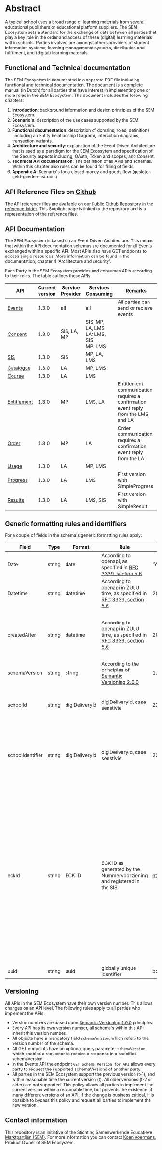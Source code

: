 # Abstract

A typical school uses a broad range of learning materials from several educational publishers or educational platform suppliers. The SEM Ecosystem sets a standard for the exchange of data between all parties that play a key role in the order and access of these (digital) learning materials within schools. Parties involved are amongst others providers of student information systems, learning managemenst systems, distribution and fulfillment, and (digital) learning materials.

## Functional and Technical documentation

The SEM Ecosystem is documented in a separate PDF file including functional and technical documentation. The [document](https://github.com/stichtingsem/ecosystem/blob/master/docs/Documentatie%20SEM%20Ecosysteem.pdf) is a complete manual (in Dutch) for all parties that have interest in implementing one or more roles in the SEM Ecosystem. The document includes the following chapters:
1. **Introduction**: background information and design principles of the SEM Ecosystem.
2. **Scenario's**: description of the use cases supported by the SEM Ecosystem.
3. **Functional documentation**: description of domains, roles, definitions (including an Entity Relationship Diagram), interaction diagrams, transaction variants.
4. **Architecture and security**: explanation of the Event Driven Architecture that is used as a paradigm for the SEM Ecossytem and specification of the Security aspects including, OAuth, Token and scopes, and Consent.
5. **Technical API documentation**: The definition of all APIs and schemas. Within this chapter also rules can be found for filling of fields.
6. **Appendix A**: Scenario's for a closed money and goods flow (gesloten geld-goederenstroom)

## API Reference Files on [Github](https://github.com/stichtingsem/ecosystem)
The API reference files are available on our [Public Github Repository](https://github.com/stichtingsem/ecosystem) in the [reference folder](https://github.com/stichtingsem/ecosystem/tree/master/reference). This Stoplight page is linked to the repository and is a representation of the reference files.

## API Documentation

The SEM Ecosystem is based on an Event Driven Architecture. This means that within the API documentation schemas are documented for all Events exchanged within a specific API. Most APIs also have GET endpoints to access single resources. More information can be found in the documentation, chapter 4 'Architecture and security'.

Each Party in the SEM Ecosystem provides and consumes APIs according to their roles. The table outlines these APIs.

| API | Current version | Service Provider | Services Consuming | Remarks |
|---|---|---|---|---|
| [Events](https://stichtingsem.stoplight.io/docs/ecosystem/reference/events.v1.yaml) | 1.3.0 | all | all | All parties can send or recieve events |
| [Consent](https://stichtingsem.stoplight.io/docs/ecosystem/reference/consent.v1.yaml) | 1.3.0 | SIS, LA, MP | SIS: MP, LA, LMS<br>LA: LMS, SIS<br>MP: LMS | |
| [SIS](https://stichtingsem.stoplight.io/docs/ecosystem/reference/sisdata.v1.yaml) | 1.3.0 | SIS | MP, LA, LMS | |
| [Catalogue](https://stichtingsem.stoplight.io/docs/ecosystem/reference/catalogue.v1.yaml) | 1.3.0 | LA | MP, LMS | |
| [Course](https://stichtingsem.stoplight.io/docs/ecosystem/reference/coursee.v1.yaml) | 1.3.0 | LA | LMS | |
| [Entitlement](https://stichtingsem.stoplight.io/docs/ecosystem/reference/entitlement.v1.yaml) | 1.3.0 | MP | LMS, LA | Entitlement communication requires a confirmation event reply from the LMS and LA |
| [Order](https://stichtingsem.stoplight.io/docs/ecosystem/reference/order.v1.yaml) | 1.3.0 | MP | LA | Order communication requires a confirmation event reply from the LA |
| [Usage](https://stichtingsem.stoplight.io/docs/ecosystem/reference/usage.v1.yaml) | 1.3.0 | LA | MP, LMS | |
| [Progress](https://stichtingsem.stoplight.io/docs/ecosystem/reference/progress.v1.yaml) | 1.3.0 | LA | LMS | First version with SimpleProgress |
| [Results](https://stichtingsem.stoplight.io/docs/ecosystem/reference/results.v1.yaml) | 1.3.0 | LA | LMS, SIS | First version with SimpleResult |

## Generic formatting rules and identifiers

For a couple of fields in the schema's generic formatting rules apply:

| Field | Type | Format | Rule | Example | Remark |
|---|---|---|---|---|---|
| Date | string | date | According to openapi, as specified in [RFC 3339, section 5.6](https://www.rfc-editor.org/rfc/rfc3339#section-5.6) | 'YYYY-MM-DD', 2017-07-21 | |
| Datetime | string | datetime | According to openapi in ZULU time, as specified in [RFC 3339, section 5.6](https://www.rfc-editor.org/rfc/rfc3339#section-5.6) | 2017-07-21T17:32:28Z | |
| createdAfter | string | datetime | According to openapi in ZULU time, as specified in [RFC 3339, section 5.6](https://www.rfc-editor.org/rfc/rfc3339#section-5.6) | 2017-07-21T17:32:28Z | In datetime format, applied in the GET Event(s) endpoints of the Events API |
| schemaVersion | string | string | According to the principles of [Semantic Versioning 2.0.0](https://semver.org) | 1.3.0 | |
| schoolId | string | digiDeliveryId | digiDeliveryId, case senstivie | 22461075-07B8-4A17-AB18-71B8455AA7A3 | Identifier of a the entity school, part of schema's. |
| schoolIdentifier | string | digiDeliveryId | digiDeliveryId, case senstivie | 22461075-07B8-4A17-AB18-71B8455AA7A3 | Identifier of a school, applied in the request for a token and also registration of consent. |
| eckId | string | ECK iD | ECK iD as generated by the Nummervoorziening and registered in the SIS. | https://ketenid.nl/pilot/7a73090b3ed60286fad2d1963c1bf610b3521027176cf38a23f3e1db12378e6ed74aac7b41e49be14fca764c8ddb495ac0076078b3b2bcfdcb1825d461e81960 | The ECK iD is used for Students and or Teachers. As an alternative the userId can be used, whenever the ECK iD is not known. The ECK iD requires strict handling, including: it shall not be stored in plain text in any of the systems (so also not in logging etc). |
| uuid | string | uuid | globally unique identifier | bd8e0494-168d-418f-8e01- 1a58d9effd54 | |


## Versioning

All APIs in the SEM Ecosystem have their own version number. This allows changes on an API level. The following rules apply to all parties who implement the APIs:
- Version numbers are based upon [Semantic Versioning 2.0.0](https://semver.org) principles.
- Every API has its own version number, all schema's within this API inherit this version number.
- All objects have a mandatory field `schemaVersion`, which refers to the version number of the schema.
- All GET endpoints have an optional query parameter `schemaVersion`, which enables a requestor to receive a response in a specified schemaVersion.
- In the Events API the endpoint `GET Schema Version for API` allows every party to request the supported schemaVersions of another party.
- All parties in the SEM Ecosystem support the previous version (t-1), and within reasonable time the current version (t). All older versions (t-2 or older) are not supported. This policy allows all parties to implement the current version within a reasonable time, but prevents the existence of many different versions of an API. If the change is business critical, it is possible to bypass this policy and request all parties to implement the new version.

## Contact information

This repository is an initiative of the [Stichting Samenwerkende Educatieve Marktpartijen (SEM)](https://www.stichtingsem.org). For more information you can contact [Koen Voermans](mailto:koen.voermans@stichtingsem.org), Product Owner of SEM Ecosystem.
